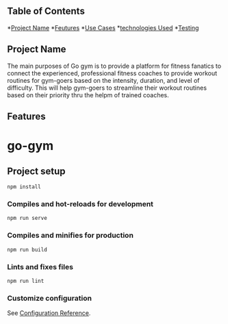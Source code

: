 ## Table of Contents
*[Project Name](#project-name)
*[Feutures](#features)
*[Use Cases](#use-cases)
*[technologies Used](#technologies-used)
*[Testing](#testing)

## Project Name
The main purposes of Go gym is to provide a platform for fitness fanatics to connect the experienced, professional fitness coaches to provide workout routines for gym-goers based on the intensity, duration, and level of difficulty. This will help gym-goers to streamline their workout routines based on their priority thru the helpm of trained coaches.

## Features



# go-gym

## Project setup
```
npm install
```

### Compiles and hot-reloads for development
```
npm run serve
```

### Compiles and minifies for production
```
npm run build
```

### Lints and fixes files
```
npm run lint
```

### Customize configuration
See [Configuration Reference](https://cli.vuejs.org/config/).
